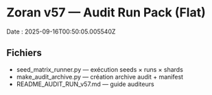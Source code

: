 # Zoran v57 — Audit Run Pack (Flat)
Date : 2025-09-16T00:50:05.005540Z

## Fichiers
- seed_matrix_runner.py — exécution seeds × runs × shards
- make_audit_archive.py — création archive audit + manifest
- README_AUDIT_RUN_v57.md — guide auditeurs
